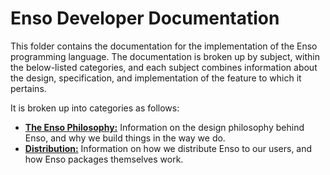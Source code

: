 # Enso Developer Documentation
This folder contains the documentation for the implementation of the Enso
programming language. The documentation is broken up by subject, within the
below-listed categories, and each subject combines information about the
design, specification, and implementation of the feature to which it pertains.

It is broken up into categories as follows:

- [**The Enso Philosophy:**](./enso-philosophy.md) Information on the design
  philosophy behind Enso, and why we build things in the way we do.
- [**Distribution:**](./distirbution) Information on how we distribute Enso to
  our users, and how Enso packages themselves work.
